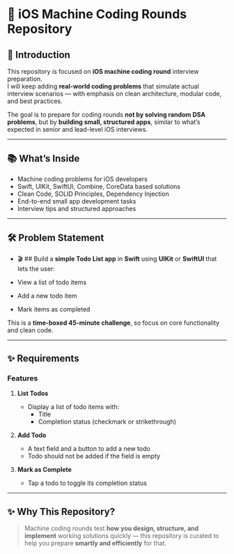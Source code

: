 # 📱 iOS Machine Coding Rounds Repository

## 🚀 Introduction
This repository is focused on **iOS machine coding round** interview preparation.  
I will keep adding **real-world coding problems** that simulate actual interview scenarios — with emphasis on clean architecture, modular code, and best practices.

The goal is to prepare for coding rounds **not by solving random DSA problems**, but by **building small, structured apps**, similar to what’s expected in senior and lead-level iOS interviews.

---

## 📚 What’s Inside
- Machine coding problems for iOS developers
- Swift, UIKit, SwiftUI, Combine, CoreData based solutions
- Clean Code, SOLID Principles, Dependency Injection
- End-to-end small app development tasks
- Interview tips and structured approaches

---

## 🛠 Problem Statement
- 🎬 ## Build a **simple Todo List app** in **Swift** using **UIKit** or **SwiftUI** that lets the user:

- View a list of todo items
- Add a new todo item
- Mark items as completed

This is a **time-boxed 45-minute challenge**, so focus on core functionality and clean code.

---

## ✨ Requirements

### Features

1. **List Todos**
   - Display a list of todo items with:
     - Title
     - Completion status (checkmark or strikethrough)

2. **Add Todo**
   - A text field and a button to add a new todo
   - Todo should not be added if the field is empty

3. **Mark as Complete**
   - Tap a todo to toggle its completion status

---

## ✨ Why This Repository?
> Machine coding rounds test **how you design, structure, and implement** working solutions quickly — this repository is curated to help you prepare **smartly and efficiently** for that.
